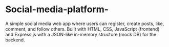 # Social-media-platform-
A simple social media web app where users can register, create posts, like, comment, and follow others. Built with HTML, CSS, JavaScript (frontend) and Express.js with a JSON-like in-memory structure (mock DB) for the backend.
